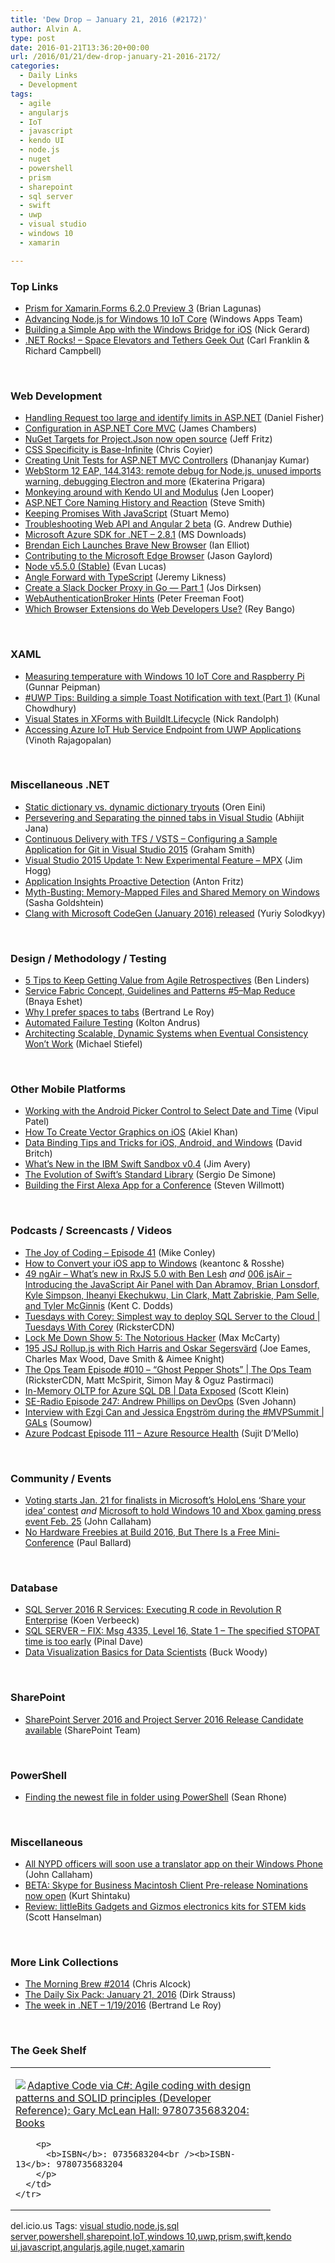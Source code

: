 ```yaml
---
title: 'Dew Drop – January 21, 2016 (#2172)'
author: Alvin A.
type: post
date: 2016-01-21T13:36:20+00:00
url: /2016/01/21/dew-drop-january-21-2016-2172/
categories:
  - Daily Links
  - Development
tags:
  - agile
  - angularjs
  - IoT
  - javascript
  - kendo UI
  - node.js
  - nuget
  - powershell
  - prism
  - sharepoint
  - sql server
  - swift
  - uwp
  - visual studio
  - windows 10
  - xamarin

---
```

### <a name="top"></a>Top Links

  * <a href="http://brianlagunas.com/prism-for-xamarin-forms-6-2-0-preview-3/" target="_blank">Prism for Xamarin.Forms 6.2.0 Preview 3</a> (Brian Lagunas)
  * <a href="https://blogs.windows.com/buildingapps/2016/01/20/advancing-node-js-for-windows-10-iot-core/?WT.mc_id=DX_MVP4025064" target="_blank">Advancing Node.js for Windows 10 IoT Core</a> (Windows Apps Team)
  * <a href="https://blogs.windows.com/buildingapps/2016/01/20/building-a-simple-app-with-the-windows-bridge-for-ios/?WT.mc_id=DX_MVP4025064" target="_blank">Building a Simple App with the Windows Bridge for iOS</a> (Nick Gerard)
  * <a href="http://www.dotnetrocks.com/default.aspx?ShowNum=1247" target="_blank">.NET Rocks! &#8211; Space Elevators and Tethers Geek Out</a> (Carl Franklin & Richard Campbell)

&nbsp;

### <a name="web"></a>Web Development

  * <a href="http://lennybacon.com/post/2016/01/20/handling-request-too-large-and-identify-limits-in-aspnet" target="_blank">Handling Request too large and identify limits in ASP.NET</a> (Daniel Fisher)
  * <a href="http://jameschambers.com/2016/01/Configuration-in-ASP-NET-Core-MVC/" target="_blank">Configuration in ASP.NET Core MVC</a> (James Chambers)
  * <a href="http://blog.nuget.org/20160119/nuget-targets.html" target="_blank">NuGet Targets for Project.Json now open source</a> (Jeff Fritz)
  * <a href="https://css-tricks.com/css-specificity-is-base-infinite/" target="_blank">CSS Specificity is Base-Infinite</a> (Chris Coyier)
  * <a href="http://debugmode.net/2016/01/20/creating-unit-tests-for-asp-net-mvc-controllers/" target="_blank">Creating Unit Tests for ASP.NET MVC Controllers</a> (Dhananjay Kumar)
  * <a href="http://blog.jetbrains.com/webstorm/2016/01/webstorm-12-eap-144-3143/" target="_blank">WebStorm 12 EAP, 144.3143: remote debug for Node.js, unused imports warning, debugging Electron and more</a> (Ekaterina Prigara)
  * <a href="http://developer.telerik.com/featured/monkeying-around-with-kendo-ui-and-modulus/" target="_blank">Monkeying around with Kendo UI and Modulus</a> (Jen Looper)
  * <a href="http://ardalis.com/asp-net-core-naming-history-and-reaction" target="_blank">ASP.NET Core Naming History and Reaction</a> (Steve Smith)
  * <a href="http://code.tutsplus.com/tutorials/keeping-promises-with-javascript--cms-25056" target="_blank">Keeping Promises With JavaScript</a> (Stuart Memo)
  * <a href="http://devhammer.net/blog/troubleshooting-web-api-angular-2-beta/" target="_blank">Troubleshooting Web API and Angular 2 beta</a> (G. Andrew Duthie)
  * <a href="http://www.microsoft.com/en-us/download/details.aspx?id=50041&WT.mc_id=DX_MVP4025064" target="_blank">Microsoft Azure SDK for .NET &#8211; 2.8.1</a> (MS Downloads)
  * <a href="http://www.i-programmer.info/news/86-browsers/9366-brendan-eich-launches-brave-new-browser.html" target="_blank">Brendan Eich Launches Brave New Browser</a> (Ian Elliot)
  * <a href="http://feeds.jasongaylord.com/~r/JasonNGaylord/~3/DAP-GCXj0pU/contributing-to-the-microsoft-edge-browser" target="_blank">Contributing to the Microsoft Edge Browser</a> (Jason Gaylord)
  * <a href="https://nodejs.org/en/blog/release/v5.5.0" target="_blank">Node v5.5.0 (Stable)</a> (Evan Lucas)
  * <a href="http://feedproxy.google.com/~r/CSharperImage/~3/EthJC9p6i-M/angle-forward-with-typescript.html" target="_blank">Angle Forward with TypeScript</a> (Jeremy Likness)
  * <a href="https://dzone.com/articles/create-a-slack-docker-proxy-in-go-part-1?utm_medium=feed&utm_source=feedpress.me&utm_campaign=Feed%3A+dzone%2Fcloud" target="_blank">Create a Slack Docker Proxy in Go — Part 1</a> (Jos Dirksen)
  * <a href="http://feedproxy.google.com/~r/PeterFoot/~3/9Wwu3GHNrlY/" target="_blank">WebAuthenticationBroker Hints</a> (Peter Freeman Foot)
  * <a href="http://feedproxy.google.com/~r/reybango/zSyW/~3/1EHh5jRxzuA/" target="_blank">Which Browser Extensions do Web Developers Use?</a> (Rey Bango)

&nbsp;

### <a name="silverlight"></a>XAML

  * <a href="http://feedproxy.google.com/~r/gunnarpeipman/~3/qBH1E7Eb1_E/" target="_blank">Measuring temperature with Windows 10 IoT Core and Raspberry Pi</a> (Gunnar Peipman)
  * <a href="http://feedproxy.google.com/~r/kunal2383/~3/j1kvFpWHtLk/uwp-tips-toast-text.html" target="_blank">#UWP Tips: Building a simple Toast Notification with text (Part 1)</a> (Kunal Chowdhury)
  * <a href="http://feedproxy.google.com/~r/NicksNetTravels/~3/FiU1nzKXROc/post.aspx" target="_blank">Visual States in XForms with BuildIt.Lifecycle</a> (Nick Randolph)
  * <a href="http://vinoth-vinothblog.blogspot.com/2016/01/accessing-azure-iot-hub-service.html" target="_blank">Accessing Azure IoT Hub Service Endpoint from UWP Applications</a> (Vinoth Rajagopalan)

&nbsp;

### <a name="dotnet"></a>Miscellaneous .NET

  * <a href="http://feedproxy.google.com/~r/AyendeRahien/~3/EAqh_VEe5rQ/static-dictionary-vs-dynamic-dictionary-tryouts" target="_blank">Static dictionary vs. dynamic dictionary tryouts</a> (Oren Eini)
  * <a href="http://dailydotnettips.com/2016/01/21/persevering-and-separating-the-pinned-tabs-in-visual-studio/" target="_blank">Persevering and Separating the pinned tabs in Visual Studio</a> (Abhijit Jana)
  * <a href="http://pleasereleaseme.net/continuous-delivery-tfs-vsts-configuring-sample-application-git-visual-studio-2015/" target="_blank">Continuous Delivery with TFS / VSTS – Configuring a Sample Application for Git in Visual Studio 2015</a> (Graham Smith)
  * <a href="http://blogs.msdn.com/b/vcblog/archive/2016/01/20/visual-studio-2015-update-1-new-experimental-feature-mpx.aspx?WT.mc_id=DX_MVP4025064" target="_blank">Visual Studio 2015 Update 1: New Experimental Feature &#8211; MPX</a> (Jim Hogg)
  * <a href="https://azure.microsoft.com/blog/application-insights-proactive-detection/" target="_blank">Application Insights Proactive Detection</a> (Anton Fritz)
  * <a href="http://feedproxy.google.com/~r/sashag/~3/r28zxF1gGNo/" target="_blank">Myth-Busting: Memory-Mapped Files and Shared Memory on Windows</a> (Sasha Goldshtein)
  * <a href="http://blogs.msdn.com/b/vcblog/archive/2016/01/20/clang-with-microsoft-codegen-january-2016-released.aspx?WT.mc_id=DX_MVP4025064" target="_blank">Clang with Microsoft CodeGen (January 2016) released</a> (Yuriy Solodkyy)

&nbsp;

### <a name="design"></a>Design / Methodology / Testing

  * <a href="http://www.benlinders.com/2016/5-tips-to-keep-getting-value-from-retrospectives/" target="_blank">5 Tips to Keep Getting Value from Agile Retrospectives</a> (Ben Linders)
  * <a href="http://blogs.microsoft.co.il/bnaya/2016/01/21/service-fabric-concept-guidelines-and-patterns-5map-reduce/" target="_blank">Service Fabric Concept, Guidelines and Patterns #5–Map Reduce</a> (Bnaya Eshet)
  * <a href="http://weblogs.asp.net:80/bleroy/why-i-prefer-spaces-to-tabs?WT.mc_id=DX_MVP4025064" target="_blank">Why I prefer spaces to tabs</a> (Bertrand Le Roy)
  * <a href="http://techblog.netflix.com/2016/01/automated-failure-testing.html" target="_blank">Automated Failure Testing</a> (Kolton Andrus)
  * <a href="http://www.infoq.com/news/2016/01/Scale-Without-Cache?utm_campaign=infoq_content&utm_source=infoq&utm_medium=feed&utm_term=global" target="_blank">Architecting Scalable, Dynamic Systems when Eventual Consistency Won’t Work</a> (Michael Stiefel)

&nbsp;

### <a name="mobile"></a>Other Mobile Platforms

  * <a href="http://www.developer.com/ws/android/programming/working-with-the-android-picker-control-to-select-date-and-time.html" target="_blank">Working with the Android Picker Control to Select Date and Time</a> (Vipul Patel)
  * <a href="http://code.tutsplus.com/tutorials/how-to-create-vector-graphics-on-ios--cms-25367" target="_blank">How To Create Vector Graphics on iOS</a> (Akiel Khan)
  * <a href="https://blog.xamarin.com/advanced-data-binding-for-ios-android-and-windows/" target="_blank">Data Binding Tips and Tricks for iOS, Android, and Windows</a> (David Britch)
  * <a href="https://developer.ibm.com/swift/2016/01/20/whats-new-in-the-ibm-swift-sandbox-v0-4/" target="_blank">What’s New in the IBM Swift Sandbox v0.4</a> (Jim Avery)
  * <a href="http://www.infoq.com/news/2016/01/swift-standard-lib-evolution?utm_campaign=infoq_content&utm_source=infoq&utm_medium=feed&utm_term=global" target="_blank">The Evolution of Swift&#8217;s Standard Library</a> (Sergio De Simone)
  * <a href="https://dzone.com/articles/building-the-first-alexa-app-for-a-conference?utm_medium=feed&utm_source=feedpress.me&utm_campaign=Feed%3A+dzone" target="_blank">Building the First Alexa App for a Conference</a> (Steven Willmott)

&nbsp;

### <a name="podcasts"></a>Podcasts / Screencasts / Videos

  * <a href="https://air.mozilla.org/the-joy-of-coding-episode-41/" target="_blank">The Joy of Coding &#8211; Episode 41</a> (Mike Conley)
  * <a href="https://channel9.msdn.com/Blogs/One-Dev-Minute/How-to-Convert-your-iOS-app-to-Windows?WT.mc_id=DX_MVP4025064" target="_blank">How to Convert your iOS app to Windows</a> (keantonc & Rosshe)
  * <a href="http://audio.angularair.com/e/49-ngair-whats-new-in-rxjs-50-with-ben-lesh/" target="_blank">49 ngAir &#8211; What’s new in RxJS 5.0 with Ben Lesh</a> _and_ <a href="http://audio.javascriptair.com/e/006-jsairintroducing-the-javascript-air-panel-with-dan-abramovbrian-lonsdorf-kyle-simpsoniheanyiekechukwulinclarkmatt-zabriskie-pam-selle-and-tyler-m/" target="_blank">006 jsAir &#8211; Introducing the JavaScript Air Panel with Dan Abramov, Brian Lonsdorf, Kyle Simpson, Iheanyi Ekechukwu, Lin Clark, Matt Zabriskie, Pam Selle, and Tyler McGinnis</a> (Kent C. Dodds)
  * <a href="https://channel9.msdn.com/Shows/Tuesdays-With-Corey/Tuesdays-with-Corey-Simplest-way-to-deploy-SQL-Server-to-the-Cloud?WT.mc_id=DX_MVP4025064" target="_blank">Tuesdays with Corey: Simplest way to deploy SQL Server to the Cloud | Tuesdays With Corey</a> (RicksterCDN)
  * <a href="http://lockmedown.com/the-notorious-hacker/" target="_blank">Lock Me Down Show 5: The Notorious Hacker</a> (Max McCarty)
  * <a href="https://devchat.tv/js-jabber/195-jsj-rollup-js-with-rich-harris-and-oskar-segersv-rd" target="_blank">195 JSJ Rollup.js with Rich Harris and Oskar Segersvärd</a> (Joe Eames, Charles Max Wood, Dave Smith & Aimee Knight)
  * <a href="https://channel9.msdn.com/Shows/The-Ops-Team/The-Ops-Team-Episode-010-Ghost-Pepper-Shots?WT.mc_id=DX_MVP4025064" target="_blank">The Ops Team Episode #010 &#8211; &#8220;Ghost Pepper Shots&#8221; | The Ops Team</a> (RicksterCDN, Matt McSpirit, Simon May & Oguz Pastirmaci)
  * <a href="https://channel9.msdn.com/Shows/Data-Exposed/In-Memory-OLTP-for-Azure-SQL-DB?WT.mc_id=DX_MVP4025064" target="_blank">In-Memory OLTP for Azure SQL DB | Data Exposed</a> (Scott Klein)
  * <a href="http://feedproxy.google.com/~r/se-radio/~3/ZOqjW4dEX-4/" target="_blank">SE-Radio Episode 247: Andrew Phillips on DevOps</a> (Sven Johann)
  * <a href="https://channel9.msdn.com/Shows/GALs/Interview-with-Ezgi-Can-and-Jessica-Engstrm-during-the-MVPSummit?WT.mc_id=DX_MVP4025064" target="_blank">Interview with Ezgi Can and Jessica Engström during the #MVPSummit | GALs</a> (Soumow)
  * <a href="http://azpodcast.azurewebsites.net/post/Episode-111-Azure-Resource-Health" target="_blank">Azure Podcast Episode 111 &#8211; Azure Resource Health</a> (Sujit D&#8217;Mello)

&nbsp;

### <a name="events"></a>Community / Events

  * <a href="http://feedproxy.google.com/~r/wmexperts/~3/1p1hy_tR_hs/story01.htm" target="_blank">Voting starts Jan. 21 for finalists in Microsoft&#8217;s HoloLens &#8216;Share your idea&#8217; contest</a> _and_ <a href="http://feedproxy.google.com/~r/wmexperts/~3/zNhthi3B3Pc/story01.htm" target="_blank">Microsoft to hold Windows 10 and Xbox gaming press event Feb. 25</a> (John Callaham)
  * <a href="http://www.wintellect.com/devcenter/paulballard/no-hardware-freebies-at-build-2016-but-there-is-a-free-mini-conference" target="_blank">No Hardware Freebies at Build 2016, But There Is a Free Mini-Conference</a> (Paul Ballard)

&nbsp;

### <a name="sql"></a>Database

  * <a href="http://feedproxy.google.com/~r/MSSQLTips-LatestSqlServerTips/~3/SQsnp6ISTYY/tip.asp" target="_blank">SQL Server 2016 R Services: Executing R code in Revolution R Enterprise</a> (Koen Verbeeck)
  * <a href="http://blog.sqlauthority.com/2016/01/21/sql-server-fix-msg-4335-level-16-state-1-the-specified-stopat-time-is-too-early/" target="_blank">SQL SERVER – FIX: Msg 4335, Level 16, State 1 – The specified STOPAT time is too early</a> (Pinal Dave)
  * <a href="http://blogs.msdn.com/b/buckwoody/archive/2016/01/20/data-visualization-basics-for-data-scientists.aspx?WT.mc_id=DX_MVP4025064" target="_blank">Data Visualization Basics for Data Scientists</a> (Buck Woody)

&nbsp;

### <a name="sp"></a>SharePoint

  * <a href="https://blogs.office.com/2016/01/20/sharepoint-server-2016-and-project-server-2016-release-candidate-available/" target="_blank">SharePoint Server 2016 and Project Server 2016 Release Candidate available</a> (SharePoint Team)

&nbsp;

### <a name="ps"></a>PowerShell

  * <a href="http://feedproxy.google.com/~r/geekswithblogs/~3/XvcsXX6TcrY/finding-the-newest-file-in-folder-using-powershell.aspx" target="_blank">Finding the newest file in folder using PowerShell</a> (Sean Rhone)

&nbsp;

### <a name="misc"></a>Miscellaneous

  * <a href="http://feedproxy.google.com/~r/wmexperts/~3/kFWvNo2-jm8/story01.htm" target="_blank">All NYPD officers will soon use a translator app on their Windows Phone</a> (John Callaham)
  * <a href="http://kurtsh.com/2016/01/20/beta-skype-for-business-macintosh-client-pre-release-nominations-now-open/" target="_blank">BETA: Skype for Business Macintosh Client Pre-release Nominations now open</a> (Kurt Shintaku)
  * <a href="http://feeds.hanselman.com/~/133883461/0/scotthanselman~Review-littleBits-Gadgets-and-Gizmos-electronics-kits-for-STEM-kids.aspx" target="_blank">Review: littleBits Gadgets and Gizmos electronics kits for STEM kids</a> (Scott Hanselman)

&nbsp;

### <a name="links"></a>More Link Collections

  * <a href="http://feedproxy.google.com/~r/ReflectivePerspective/~3/0-MCyhTlGkA/" target="_blank">The Morning Brew #2014</a> (Chris Alcock)
  * <a href="http://www.dirkstrauss.com/the-daily-six-pack-january-21-2016/" target="_blank">The Daily Six Pack: January 21, 2016</a> (Dirk Strauss)
  * <a href="http://blogs.msdn.com/b/dotnet/archive/2016/01/20/the-week-in-net-1-19-2016.aspx?WT.mc_id=DX_MVP4025064" target="_blank">The week in .NET &#8211; 1/19/2016</a> (Bertrand Le Roy)

&nbsp;

### <a name="shelf"></a>The Geek Shelf

<div id="scid:7dc1bd33-94bd-46fd-a20b-0131235bcd47:eb32d72c-f200-4b78-87ba-7b00b2f9c148" class="wlWriterEditableSmartContent" style="float: none; padding-bottom: 0px; padding-top: 0px; padding-left: 0px; margin: 0px; display: inline; padding-right: 0px">
  <table cellspacing="0" cellpadding="2" width="400" border="0" unselectable="on">
    <tr>
      <td valign="top" width="400">
        <p>
          <a title="Adaptive Code via C#: Agile coding with design patterns and SOLID principles (Developer Reference): Gary McLean Hall: 9780735683204: Books" href="http://www.amazon.com/exec/obidos/ASIN/0735683204/amavin-20"><img data-recalc-dims="1" decoding="async" src="https://i0.wp.com/images.amazon.com/images/P/0735683204.01.MZZZZZZZ.jpg?w=660" border="0" align="left" style="float:left" />Adaptive Code via C#: Agile coding with design patterns and SOLID principles (Developer Reference): Gary McLean Hall: 9780735683204: Books</a>
        </p>
        
        <p>
          <b>ISBN</b>: 0735683204<br /><b>ISBN-13</b>: 9780735683204
        </p>
      </td>
    </tr>
  </table>
</div>

<div id="scid:0767317B-992E-4b12-91E0-4F059A8CECA8:fc0391cd-a18f-4106-9447-18f61bfef30f" class="wlWriterEditableSmartContent" style="float: none; padding-bottom: 0px; padding-top: 0px; padding-left: 0px; margin: 0px; display: inline; padding-right: 0px">
  del.icio.us Tags: <a href="http://del.icio.us/popular/visual+studio" rel="tag">visual studio</a>,<a href="http://del.icio.us/popular/node.js" rel="tag">node.js</a>,<a href="http://del.icio.us/popular/sql+server" rel="tag">sql server</a>,<a href="http://del.icio.us/popular/powershell" rel="tag">powershell</a>,<a href="http://del.icio.us/popular/sharepoint" rel="tag">sharepoint</a>,<a href="http://del.icio.us/popular/IoT" rel="tag">IoT</a>,<a href="http://del.icio.us/popular/windows+10" rel="tag">windows 10</a>,<a href="http://del.icio.us/popular/uwp" rel="tag">uwp</a>,<a href="http://del.icio.us/popular/prism" rel="tag">prism</a>,<a href="http://del.icio.us/popular/swift" rel="tag">swift</a>,<a href="http://del.icio.us/popular/kendo+ui" rel="tag">kendo ui</a>,<a href="http://del.icio.us/popular/javascript" rel="tag">javascript</a>,<a href="http://del.icio.us/popular/angularjs" rel="tag">angularjs</a>,<a href="http://del.icio.us/popular/agile" rel="tag">agile</a>,<a href="http://del.icio.us/popular/nuget" rel="tag">nuget</a>,<a href="http://del.icio.us/popular/xamarin" rel="tag">xamarin</a>
</div>